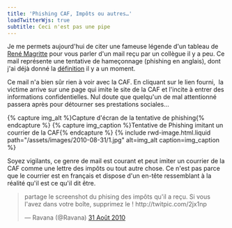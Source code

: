 ```yaml
---
title: 'Phishing CAF, Impôts ou autres…'
loadTwitterWjs: true
subtitle: Ceci n'est pas une pipe
---
```


Je me permets aujourd'hui de citer une fameuse légende d'un tableau de 
[René Magritte](https://fr.wikipedia.org/wiki/Ren%C3%A9_Magritte) pour vous
parler d'un mail reçu par un collègue il y a peu. Ce mail représente une
tentative de hameçonnage (phishing en anglais), dont j'ai déjà donné la
[définition](http:/blog/dangers-du-net-le-phishing/) il y a un moment.

<!-- more -->

Ce mail n'a bien sûr rien à voir avec la CAF. En cliquant sur le lien fourni, 
la victime arrive sur une page qui imite le site de la CAF et l'incite à entrer
des informations confidentielles. Nul doute que quelqu'un de mal attentionné
passera après pour détourner ses prestations sociales…

{% capture img_alt %}Capture d'écran de la tentative de phishing{% endcapture %}
{% capture img_caption %}Tentative de Phishing imitant un courrier de la
CAF{% endcapture %} {% include rwd-image.html.liquid
path="/assets/images/2010-08-31/1.jpg"
alt=img_alt
caption=img_caption
%}

Soyez vigilants, ce genre de mail est courant et peut imiter un courrier de la
CAF comme une lettre des impôts ou tout autre chose. Ce n'est pas parce que le
courrier est en français et dispose d'un en-tête ressemblant à la réalité qu'il
est ce qu'il dit être.

<blockquote class="twitter-tweet" lang="fr"><p lang="fr" dir="ltr">partage le screenshot du phising des impôts qu&#39;il a reçu. Si vous l&#39;avez dans votre boîte, supprimez le ! http://twitpic.com/2jx1np</p>&mdash; Ravana (@Ravana) <a href="https://twitter.com/Ravana/status/22605441781">31 Août 2010</a></blockquote>
